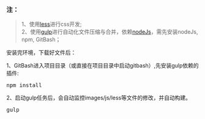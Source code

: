 ### 注：    

>1、使用[less](http://www.lesscss.net/)进行css开发;  
>2、使用[gulp](http://gulpjs.com/)进行自动化文件压缩与合并，依赖[nodeJs](http://nodejs.org/)，需先安装nodeJs, npm, GitBash；

安装完环境，下载好文件后： 

1、GitBash进入项目目录（或直接在项目目录中启动gitbash）,先安装gulp依赖的插件:  
<pre>npm install</pre>
2、启动gulp任务后，会自动监控images/js/less等文件的修改，并自动构建。
<pre>gulp</pre>




